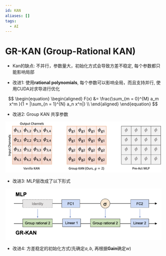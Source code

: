 ```yaml
---
id: KAN
aliases: []
tags:
  - AI
---
```


# GR-KAN (Group-Rational KAN)

- Kan的缺点: 不并行，参数量大，初始化方式会导致方差不稳定, 每个参数都只能影响局部

- 改进1: 使用**rational polynomials**, 每个参数可以影响全局，而且支持并行, 使用CUDA对求导进行优化

$$
\begin{equation}
\begin{aligned}
F(x) &= \frac{\sum_{m = 0}^{M} a_m x^m }{1 + |\sum_{n = 1}^{N} a_n x^n|}  \\
\end{aligned}
\end{equation}
$$

- 改进2: Group KAN 共享参数

![](./imgs/Group-KAN.png)

- 改进3: MLP层改成了以下形式

![](./imgs/GRKAN-Weight-mapping.png)

- 改进4: 方差稳定的初始化方式(先确定$a,b$, 再根据**Gain**确定$w$)
